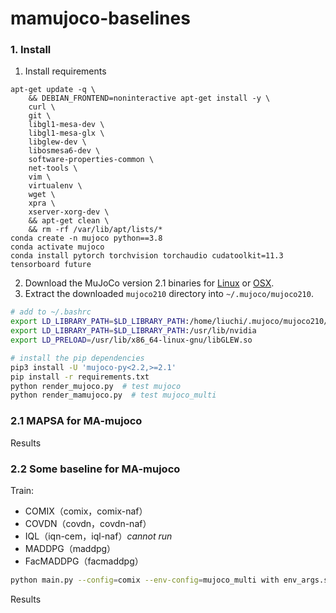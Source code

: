 # mamujoco-baselines

###  1. Install

1. Install requirements
```shell
apt-get update -q \
    && DEBIAN_FRONTEND=noninteractive apt-get install -y \
    curl \
    git \
    libgl1-mesa-dev \
    libgl1-mesa-glx \
    libglew-dev \
    libosmesa6-dev \
    software-properties-common \
    net-tools \
    vim \
    virtualenv \
    wget \
    xpra \
    xserver-xorg-dev \
    && apt-get clean \
    && rm -rf /var/lib/apt/lists/*
conda create -n mujoco python==3.8
conda activate mujoco
conda install pytorch torchvision torchaudio cudatoolkit=11.3 tensorboard future
```

2. Download the MuJoCo version 2.1 binaries for [Linux](https://mujoco.org/download/mujoco210-linux-x86_64.tar.gz) or [OSX](https://mujoco.org/download/mujoco210-macos-x86_64.tar.gz).
3. Extract the downloaded `mujoco210` directory into `~/.mujoco/mujoco210`.

```sh
# add to ~/.bashrc
export LD_LIBRARY_PATH=$LD_LIBRARY_PATH:/home/liuchi/.mujoco/mujoco210/bin
export LD_LIBRARY_PATH=$LD_LIBRARY_PATH:/usr/lib/nvidia
export LD_PRELOAD=/usr/lib/x86_64-linux-gnu/libGLEW.so

# install the pip dependencies
pip3 install -U 'mujoco-py<2.2,>=2.1'
pip install -r requirements.txt
python render_mujoco.py  # test mujoco
python render_mamujoco.py  # test mujoco_multi
```

### 2.1 MAPSA  for MA-mujoco 
Results



### 2.2 Some baseline for MA-mujoco 

Train: 
- COMIX（comix，comix-naf）
- COVDN（covdn，covdn-naf）
- IQL（iqn-cem，iql-naf）*cannot run*
- MADDPG（maddpg）
- FacMADDPG（facmaddpg）

``` sh
python main.py --config=comix --env-config=mujoco_multi with env_args.scenario="HalfCheetah-v2"
```
Results
